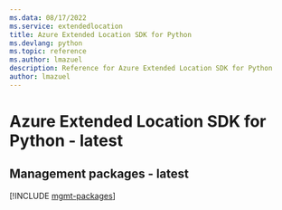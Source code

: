 ```yaml
---
ms.data: 08/17/2022
ms.service: extendedlocation
title: Azure Extended Location SDK for Python
ms.devlang: python
ms.topic: reference
ms.author: lmazuel
description: Reference for Azure Extended Location SDK for Python
author: lmazuel
---
```

# Azure Extended Location SDK for Python - latest

## Management packages - latest
[!INCLUDE [mgmt-packages](extended-location-mgmt-index.md)]